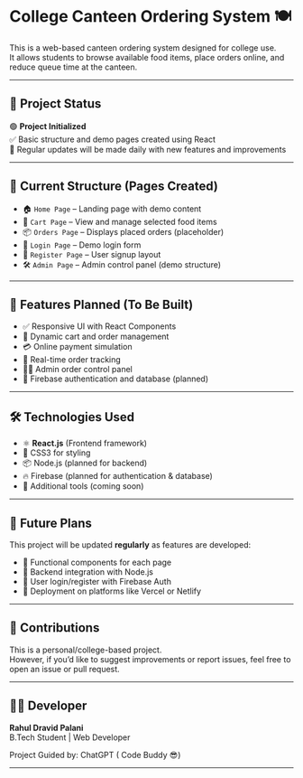 # College Canteen Ordering System 🍽️

This is a web-based canteen ordering system designed for college use.  
It allows students to browse available food items, place orders online, and reduce queue time at the canteen.

---

## 🚀 Project Status

🟢 **Project Initialized**  
✅ Basic structure and demo pages created using React  
🔄 Regular updates will be made daily with new features and improvements

---

## 🧩 Current Structure (Pages Created)

- 🏠 `Home Page` – Landing page with demo content
- 🛒 `Cart Page` – View and manage selected food items
- 📦 `Orders Page` – Displays placed orders (placeholder)
- 🔐 `Login Page` – Demo login form
- 📝 `Register Page` – User signup layout
- 🛠️ `Admin Page` – Admin control panel (demo structure)

---

## 📌 Features Planned (To Be Built)

- ✅ Responsive UI with React Components
- 🧾 Dynamic cart and order management
- 💳 Online payment simulation
- 🔄 Real-time order tracking
- 🧑‍🍳 Admin order control panel
- 🔐 Firebase authentication and database (planned)

---

## 🛠️ Technologies Used

- ⚛️ **React.js** (Frontend framework)
- 🎨 CSS3 for styling
- 📦 Node.js (planned for backend)
- 🔥 Firebase (planned for authentication & database)
- 🧪 Additional tools (coming soon)

---

## 📅 Future Plans

This project will be updated **regularly** as features are developed:
- 🧱 Functional components for each page
- 🔌 Backend integration with Node.js
- 🔐 User login/register with Firebase Auth
- 🚀 Deployment on platforms like Vercel or Netlify

---

## 🙌 Contributions

This is a personal/college-based project.  
However, if you’d like to suggest improvements or report issues, feel free to open an issue or pull request.

---

## 🧑‍💻 Developer

**Rahul Dravid Palani**  
B.Tech Student | Web Developer 

Project Guided by: ChatGPT ( Code Buddy 😎)

---
